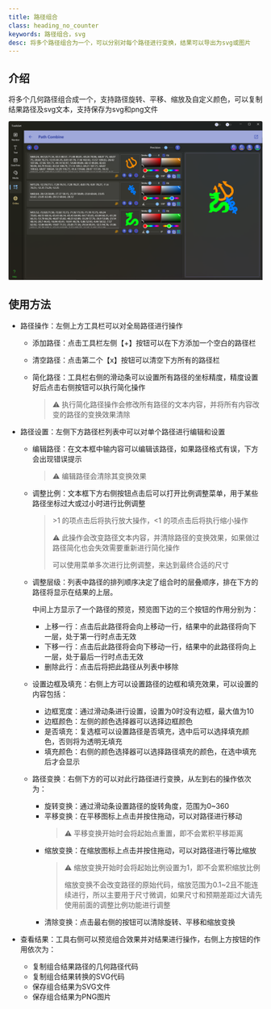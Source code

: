 ```yaml
---
title: 路径组合
class: heading_no_counter
keywords: 路径组合，svg 
desc: 将多个路径组合为一个，可以分别对每个路径进行变换，结果可以导出为svg或图片
---
```


## 介绍

将多个几何路径组合成一个，支持路径旋转、平移、缩放及自定义颜色，可以复制结果路径及svg文本，支持保存为svg和png文件

![](../../assets/images/ToolsSet/TSOPathGroup.png)

## 使用方法
* 路径操作：左侧上方工具栏可以对全局路径进行操作
  * 添加路径：点击工具栏左侧【+】按钮可以在下方添加一个空白的路径栏
  * 清空路径：点击第二个【x】按钮可以清空下方所有的路径栏
  * 简化路径：工具栏右侧的滑动条可以设置所有路径的坐标精度，精度设置好后点击右侧按钮可以执行简化操作
  
    > ⚠️ 执行简化路径操作会修改所有路径的文本内容，并将所有内容改变的路径的变换效果清除

* 路径设置：左侧下方路径栏列表中可以对单个路径进行编辑和设置
  * 编辑路径：在文本框中输内容可以编辑该路径，如果路径格式有误，下方会出现错误提示
  
    > ⚠️ 编辑路径会清除其变换效果
  * 调整比例：文本框下方右侧按钮点击后可以打开比例调整菜单，用于某些路径坐标过大或过小时进行比例调整
    > \>1 的项点击后将执行放大操作，<1 的项点击后将执行缩小操作
    > 
    > ⚠️ 此操作会改变路径文本内容，并清除路径的变换效果，如果做过路径简化也会失效需要重新进行简化操作
    > 
    > 可以使用菜单多次进行比例调整，来达到最终合适的尺寸
  * 调整层级：列表中路径的排列顺序决定了组合时的层叠顺序，排在下方的路径将显示在结果的上层。
    
    中间上方显示了一个路径的预览，预览图下边的三个按钮的作用分别为：
    * 上移一行：点击后此路径将会向上移动一行，结果中的此路径将向下一层，处于第一行时点击无效
    * 下移一行：点击后此路径将会向下移动一行，结果中的此路径将向上一层，处于最后一行时点击无效
    * 删除此行：点击后将把此路径从列表中移除
  
  * 设置边框及填充：右侧上方可以设置路径的边框和填充效果，可以设置的内容包括：
    * 边框宽度：通过滑动条进行设置，设置为0时没有边框，最大值为10
    * 边框颜色：左侧的颜色选择器可以选择边框颜色
    * 是否填充：复选框可以设置路径是否填充，选中后可以选择填充颜色，否则将为透明无填充
    * 填充颜色：右侧的颜色选择器可以选择路径填充的颜色，在选中填充后才会显示
  
  * 路径变换：右侧下方的可以对此行路径进行变换，从左到右的操作依次为：
    * 旋转变换：通过滑动条设置路径的旋转角度，范围为0~360
    * 平移变换：在平移图标上点击并按住拖动，可以对路径进行移动
      > ⚠️ 平移变换开始时会将起始点重置，即不会累积平移距离
    * 缩放变换：在缩放图标上点击并按住拖动，可以对路径进行等比缩放
      > ⚠️ 缩放变换开始时会将起始比例设置为1，即不会累积缩放比例
      > 
      > 缩放变换不会改变路径的原始代码，缩放范围为0.1~2且不能连续进行，所以主要用于尺寸微调，如果尺寸和预期差距过大请先使用前面的调整比例功能进行调整
    * 清除变换：点击最右侧的按钮可以清除旋转、平移和缩放变换
* 查看结果：工具右侧可以预览组合效果并对结果进行操作，右侧上方按钮的作用依次为：
  * 复制组合结果路径的几何路径代码
  * 复制组合结果转换的SVG代码
  * 保存组合结果为SVG文件
  * 保存组合结果为PNG图片